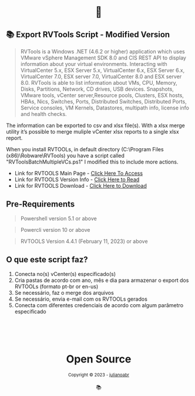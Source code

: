 <h1 align="center">
📄<br Export RVTools Script - Modified Version
</h1>

## 📚 Export RVTools Script - Modified Version

> RVTools is a Windows .NET (4.6.2 or higher) application which uses VMware vSphere Management SDK 8.0 and CIS REST API to display information about your virtual environments. Interacting with VirtualCenter 5.x, ESX Server 5.x, VirtualCenter 6.x, ESX Server 6.x, VirtualCenter 7.0, ESX server 7.0, VirtualCenter 8.0 and ESX server 8.0.  RVTools is able to list information about VMs, CPU, Memory, Disks, Partitions, Network, CD drives, USB devices. Snapshots, VMware tools, vCenter server,Resource pools, Clusters, ESX hosts, HBAs, Nics, Switches, Ports, Distributed Switches, Distributed Ports, Service consoles, VM Kernels, Datastores, multipath info, license info and health checks.

The information can be exported to csv and xlsx file(s). With a xlsx merge utility it’s possible to merge muliple vCenter xlsx reports to a single xlsx report.

When you install RVTOOLs, in default directory (C:\Program Files (x86)\Robware\RVTools) you have a script called "RVToolsBatchMultipleVCs.ps1" I modified this to include more actions. 

- Link for RVTOOLS Main Page - [Click Here To Access](https://www.robware.net/rvtools/)
- Link for RVTOOLS Version Info - [Click Here to Read](https://www.robware.net/rvtools/version/)
- Link for RVTOOLS Download - [Click Here to Download](https://www.robware.net/rvtools/download/)

## Pre-Requirements

> Powershell version 5.1 or above

> Powercli version 10 or above

> RVTOOLS Version 4.4.1 (February 11, 2023) or above

## O que este script faz?

1. Conecta no(s) vCenter(s) especificado(s)
2. Cria pastas de acordo com ano, mês e dia para armazenar o export dos RVTOOLs (formato pt-br or en-us)
3. Se necessário, faz o merge dos arquivos
4. Se necessário, envia e-mail com os RVTOOLs gerados
5. Conecta com diferentes credenciais de acordo com algum parâmetro especificado

<div align="center">
  <br/>
  <br/>
  <br/>
    <div>
      <h1>Open Source</h1>
      <sub>Copyright © 2023 - <a href="https://github.com/julianoabr">julianoabr</sub></a>
    </div>
    <br/>
    📚
</div>



